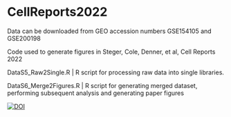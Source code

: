 # CellReports2022
Data can be downloaded from GEO accession numbers GSE154105 and GSE200198

Code used to generate figures in Steger, Cole, Denner, et al, Cell Reports 2022

DataS5_Raw2Single.R | R script for processing raw data into single libraries.

DataS6_Merge2Figures.R | R script for generating merged dataset, performing subsequent analysis and generating paper figures 

<a href="https://zenodo.org/badge/latestdoi/525801555"><img src="https://zenodo.org/badge/525801555.svg" alt="DOI"></a>
